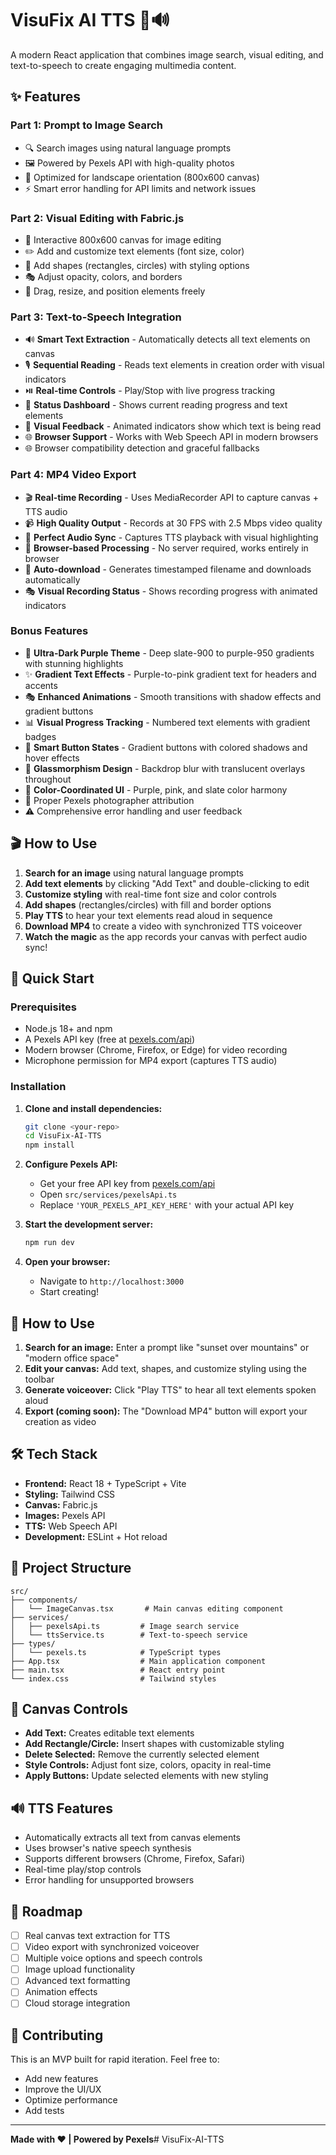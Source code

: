 # VisuFix AI TTS 🎨🔊

A modern React application that combines image search, visual editing, and text-to-speech to create engaging multimedia content.

## ✨ Features

### Part 1: Prompt to Image Search
- 🔍 Search images using natural language prompts
- 🖼️ Powered by Pexels API with high-quality photos
- 🎯 Optimized for landscape orientation (800x600 canvas)
- ⚡ Smart error handling for API limits and network issues

### Part 2: Visual Editing with Fabric.js
- 🎨 Interactive 800x600 canvas for image editing
- ✏️ Add and customize text elements (font size, color)
- 🔷 Add shapes (rectangles, circles) with styling options
- 🎭 Adjust opacity, colors, and borders
- 📐 Drag, resize, and position elements freely

### Part 3: Text-to-Speech Integration
- 🔊 **Smart Text Extraction** - Automatically detects all text elements on canvas
- 🎙️ **Sequential Reading** - Reads text elements in creation order with visual indicators
- ⏯️ **Real-time Controls** - Play/Stop with live progress tracking
- 📱 **Status Dashboard** - Shows current reading progress and text elements
- 🎵 **Visual Feedback** - Animated indicators show which text is being read
- 🌐 **Browser Support** - Works with Web Speech API in modern browsers
- 🌐 Browser compatibility detection and graceful fallbacks

### Part 4: MP4 Video Export
- 🎬 **Real-time Recording** - Uses MediaRecorder API to capture canvas + TTS audio
- 📹 **High Quality Output** - Records at 30 FPS with 2.5 Mbps video quality
- 🎵 **Perfect Audio Sync** - Captures TTS playback with visual highlighting
- 📱 **Browser-based Processing** - No server required, works entirely in browser
- 💾 **Auto-download** - Generates timestamped filename and downloads automatically
- 🎭 **Visual Recording Status** - Shows recording progress with animated indicators

### Bonus Features
- 🌙 **Ultra-Dark Purple Theme** - Deep slate-900 to purple-950 gradients with stunning highlights
- ✨ **Gradient Text Effects** - Purple-to-pink gradient text for headers and accents
- 🎭 **Enhanced Animations** - Smooth transitions with shadow effects and gradient buttons
- 📊 **Visual Progress Tracking** - Numbered text elements with gradient badges
- 🔄 **Smart Button States** - Gradient buttons with colored shadows and hover effects
- 💎 **Glassmorphism Design** - Backdrop blur with translucent overlays throughout
- 🌈 **Color-Coordinated UI** - Purple, pink, and slate color harmony
- 🙏 Proper Pexels photographer attribution
- ⚠️ Comprehensive error handling and user feedback

## 🎬 How to Use

1. **Search for an image** using natural language prompts
2. **Add text elements** by clicking "Add Text" and double-clicking to edit
3. **Customize styling** with real-time font size and color controls  
4. **Add shapes** (rectangles/circles) with fill and border options
5. **Play TTS** to hear your text elements read aloud in sequence
6. **Download MP4** to create a video with synchronized TTS voiceover
7. **Watch the magic** as the app records your canvas with perfect audio sync!

## 🚀 Quick Start

### Prerequisites
- Node.js 18+ and npm
- A Pexels API key (free at [pexels.com/api](https://www.pexels.com/api/))
- Modern browser (Chrome, Firefox, or Edge) for video recording
- Microphone permission for MP4 export (captures TTS audio)

### Installation

1. **Clone and install dependencies:**
   ```bash
   git clone <your-repo>
   cd VisuFix-AI-TTS
   npm install
   ```

2. **Configure Pexels API:**
   - Get your free API key from [pexels.com/api](https://www.pexels.com/api/)
   - Open `src/services/pexelsApi.ts`
   - Replace `'YOUR_PEXELS_API_KEY_HERE'` with your actual API key

3. **Start the development server:**
   ```bash
   npm run dev
   ```

4. **Open your browser:**
   - Navigate to `http://localhost:3000`
   - Start creating!

## 🎯 How to Use

1. **Search for an image:** Enter a prompt like "sunset over mountains" or "modern office space"
2. **Edit your canvas:** Add text, shapes, and customize styling using the toolbar
3. **Generate voiceover:** Click "Play TTS" to hear all text elements spoken aloud
4. **Export (coming soon):** The "Download MP4" button will export your creation as video

## 🛠️ Tech Stack

- **Frontend:** React 18 + TypeScript + Vite
- **Styling:** Tailwind CSS
- **Canvas:** Fabric.js
- **Images:** Pexels API
- **TTS:** Web Speech API
- **Development:** ESLint + Hot reload

## 🔧 Project Structure

```
src/
├── components/
│   └── ImageCanvas.tsx       # Main canvas editing component
├── services/
│   ├── pexelsApi.ts         # Image search service
│   └── ttsService.ts        # Text-to-speech service
├── types/
│   └── pexels.ts            # TypeScript types
├── App.tsx                  # Main application component
├── main.tsx                 # React entry point
└── index.css                # Tailwind styles
```

## 🎨 Canvas Controls

- **Add Text:** Creates editable text elements
- **Add Rectangle/Circle:** Insert shapes with customizable styling
- **Delete Selected:** Remove the currently selected element
- **Style Controls:** Adjust font size, colors, opacity in real-time
- **Apply Buttons:** Update selected elements with new styling

## 🔊 TTS Features

- Automatically extracts all text from canvas elements
- Uses browser's native speech synthesis
- Supports different browsers (Chrome, Firefox, Safari)
- Real-time play/stop controls
- Error handling for unsupported browsers

## 🚧 Roadmap

- [ ] Real canvas text extraction for TTS
- [ ] Video export with synchronized voiceover
- [ ] Multiple voice options and speech controls
- [ ] Image upload functionality
- [ ] Advanced text formatting
- [ ] Animation effects
- [ ] Cloud storage integration

## 🤝 Contributing

This is an MVP built for rapid iteration. Feel free to:
- Add new features
- Improve the UI/UX
- Optimize performance
- Add tests

---

**Made with ❤️ | Powered by Pexels**# VisuFix-AI-TTS
